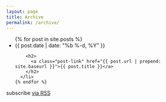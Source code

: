 ```yaml
---
layout: page
title: Archive
permalink: /archive/
---
```


<div class="container">
  
  <div data-type="ad" data-publisher="lqm.pietschsoft.site" data-zone="ron" data-format="728x90"></div>
  
  <ul class="post-list">
    {% for post in site.posts %}
      <li>
        <span class="post-meta">{{ post.date | date: "%b %-d, %Y" }}</span>

        <h2>
          <a class="post-link" href="{{ post.url | prepend: site.baseurl }}">{{ post.title }}</a>
        </h2>
      </li>
    {% endfor %}
  </ul>

  <p class="rss-subscribe">subscribe <a href="{{ "/feed" | prepend: site.baseurl }}">via RSS</a></p>
</div>
